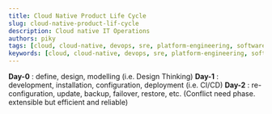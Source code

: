 ```yaml
---
title: Cloud Native Product Life Cycle
slug: cloud-native-product-lif-cycle
description: Cloud native IT Operations
authors: piky
tags: [cloud, cloud-native, devops, sre, platform-engineering, software-engineering, iac, note, fyi]
keywords: [cloud, cloud-native, devops, sre, platform-engineering, software-engineering, iac, note, fyi]
---
```

**Day-0** : define, design, modelling (i.e. Design Thinking)
**Day-1** : development, installation, configuration, deployment (i.e. CI/CD)
**Day-2** : re-configuration, update, backup, failover, restore, etc. (Conflict need phase. extensible but efficient and reliable)